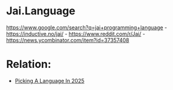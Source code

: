 # Jai.Language
https://www.google.com/search?q=jai+programming+language - https://inductive.no/jai/ - https://www.reddit.com/r/Jai/ - https://news.ycombinator.com/item?id=37357408

# Relation:
- [Picking A Language In 2025](https://youtu.be/xTgO6PpMnhk)
